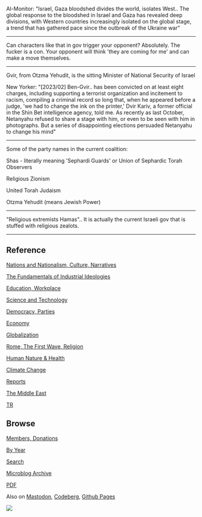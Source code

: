 
Al-Monitor: "Israel, Gaza bloodshed divides the world, isolates
West.. The global response to the bloodshed in Israel and Gaza has
revealed deep divisions, with Western countries increasingly isolated
on the global stage, a trend that has gathered pace since the outbreak
of the Ukraine war"

---

Can characters like that in gov trigger your opponent? Absolutely. The
fucker is a con. Your opponent will think 'they are coming for me' and
can make a move themselves. 

---

Gvir, from Otzma Yehudit, is the sitting Minister of National Security
of Israel

New Yorker: "[2023/02] Ben-Gvir.. has been convicted on at least eight
charges, including supporting a terrorist organization and incitement
to racism, compiling a criminal record so long that, when he appeared
before a judge, 'we had to change the ink on the printer,' Dvir Kariv,
a former official in the Shin Bet intelligence agency, told me. As
recently as last October, Netanyahu refused to share a stage with him,
or even to be seen with him in photographs. But a series of
disappointing elections persuaded Netanyahu to change his mind"

---

Some of the party names in the current coalition:

Shas - literally meaning 'Sephardi Guards' or Union of Sephardic Torah
Observers

Religious Zionism

United Torah Judaism

Otzma Yehudit (means Jewish Power)

---

"Religious extremists Hamas"..  It is actually the current Israeli gov
that is stuffed with religious zealots.

---

## Reference

[Nations and Nationalism, Culture, Narratives](0119/2013/02/nations-and-nationalism.html)

[The Fundamentals of Industrial Ideologies](0119/2011/04/fundamentals-of-industrial-ideologies.html)

[Education, Workplace](0119/2017/09/education-workplace.html)

[Science and Technology](0119/2018/09/science-technology.html)

[Democracy, Parties](0119/2016/11/democracy.html)

[Economy](2021/01/economy.html)

[Globalization](0119/2018/09/globalization.html)

[Rome, The First Wave, Religion](0119/2017/12/rome.html)

[Human Nature & Health](2020/07/human-nature.html)

[Climate Change](2022/01/climate.html)

[Reports](2021/01/reports.html)

[The Middle East](0119/2019/07/middleeast.html)

[TR](../tr/index.html)

## Browse

[Members, Donations](2022/08/members.html)

[By Year](years.html)

[Search](search.html)

[Microblog Archive](mbl/index.html)

[PDF](https://drive.google.com/uc?export=view&id=1FSi-1MnqXVq_PVTEXzzflwN8-7h92N_R)

Also on 
[Mastodon](https://fosstodon.org/@muratk5n),
[Codeberg](https://muratk5n.codeberg.page/en/),
[Github Pages](https://muratk5n.github.io/thirdwave/en/)

<img src='https://drive.google.com/uc?export=view&id=1zsIeciFSvlr-sWB84Tc0mfZ_NYqn9VQx'/> 

